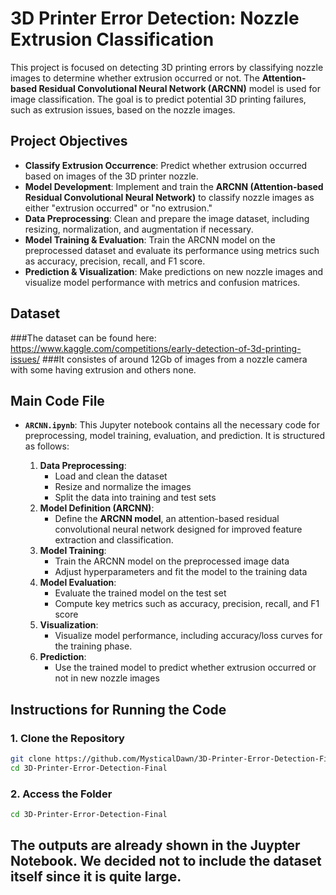 # 3D Printer Error Detection: Nozzle Extrusion Classification

This project is focused on detecting 3D printing errors by classifying nozzle images to determine whether extrusion occurred or not. The **Attention-based Residual Convolutional Neural Network (ARCNN)** model is used for image classification. The goal is to predict potential 3D printing failures, such as extrusion issues, based on the nozzle images.

## Project Objectives

- **Classify Extrusion Occurrence**: Predict whether extrusion occurred based on images of the 3D printer nozzle.
- **Model Development**: Implement and train the **ARCNN (Attention-based Residual Convolutional Neural Network)** to classify nozzle images as either "extrusion occurred" or "no extrusion."
- **Data Preprocessing**: Clean and prepare the image dataset, including resizing, normalization, and augmentation if necessary.
- **Model Training & Evaluation**: Train the ARCNN model on the preprocessed dataset and evaluate its performance using metrics such as accuracy, precision, recall, and F1 score.
- **Prediction & Visualization**: Make predictions on new nozzle images and visualize model performance with metrics and confusion matrices.


## Dataset
###The dataset can be found here: https://www.kaggle.com/competitions/early-detection-of-3d-printing-issues/
###It consistes of around 12Gb of images from a nozzle camera with some having extrusion and others none.

## Main Code File

- **`ARCNN.ipynb`**: This Jupyter notebook contains all the necessary code for preprocessing, model training, evaluation, and prediction. It is structured as follows:

    1. **Data Preprocessing**: 
        - Load and clean the dataset
        - Resize and normalize the images
        - Split the data into training and test sets
    2. **Model Definition (ARCNN)**: 
        - Define the **ARCNN model**, an attention-based residual convolutional neural network designed for improved feature extraction and classification.
    3. **Model Training**: 
        - Train the ARCNN model on the preprocessed image data
        - Adjust hyperparameters and fit the model to the training data
    4. **Model Evaluation**: 
        - Evaluate the trained model on the test set
        - Compute key metrics such as accuracy, precision, recall, and F1 score
    5. **Visualization**: 
        - Visualize model performance, including accuracy/loss curves for the training phase.
    6. **Prediction**: 
        - Use the trained model to predict whether extrusion occurred or not in new nozzle images
  

## Instructions for Running the Code

### 1. Clone the Repository

```bash
git clone https://github.com/MysticalDawn/3D-Printer-Error-Detection-Final.git
cd 3D-Printer-Error-Detection-Final
```

### 2. Access the Folder
```bash
cd 3D-Printer-Error-Detection-Final
```

## The outputs are already shown in the Juypter Notebook. We decided not to include the dataset itself since it is quite large. 
